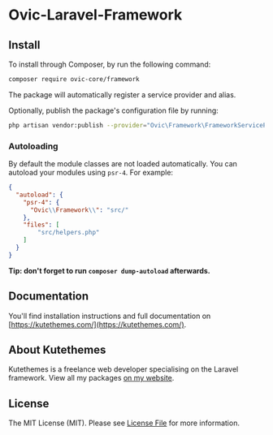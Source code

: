 # Ovic-Laravel-Framework

## Install

To install through Composer, by run the following command:

``` bash
composer require ovic-core/framework
```

The package will automatically register a service provider and alias.

Optionally, publish the package's configuration file by running:

``` bash
php artisan vendor:publish --provider="Ovic\Framework\FrameworkServiceProvider"
```

### Autoloading

By default the module classes are not loaded automatically. You can autoload your modules using `psr-4`. For example:

``` json
{
  "autoload": {
    "psr-4": {
      "Ovic\\Framework\\": "src/"
    },
    "files": [
        "src/helpers.php"
    ]
  }
}
```

**Tip: don't forget to run `composer dump-autoload` afterwards.**

## Documentation

You'll find installation instructions and full documentation on [https://kutethemes.com/](https://kutethemes.com/).

## About Kutethemes

Kutethemes is a freelance web developer specialising on the Laravel framework. View all my packages [on my website](https://kutethemes.com/).


## License

The MIT License (MIT). Please see [License File](LICENSE.md) for more information.
